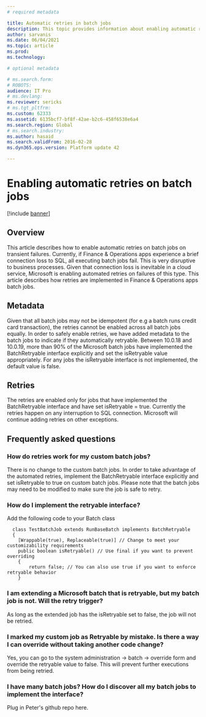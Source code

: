 ```yaml
---
# required metadata

title: Automatic retries in batch jobs
description: This topic provides information about enabling automatic retries on batch jobs
author: sarvanis
ms.date: 06/04/2021
ms.topic: article
ms.prod: 
ms.technology: 

# optional metadata

# ms.search.form: 
# ROBOTS: 
audience: IT Pro
# ms.devlang: 
ms.reviewer: sericks
# ms.tgt_pltfrm: 
ms.custom: 62333
ms.assetid: 6135bcf7-bf8f-42ae-b2c6-458f6538e6a4
ms.search.region: Global
# ms.search.industry: 
ms.author: hasaid
ms.search.validFrom: 2016-02-28
ms.dyn365.ops.version: Platform update 42

---
```


# Enabling automatic retries on batch jobs

[!include [banner](../includes/banner.md)]

## Overview
This article describes how to enable automatic retries on batch jobs on transient failures. Currently, if Finance & Operations apps experience a brief connection loss to SQL, all executing batch jobs fail. This is very disruptive to business processes. Given that connection loss is inevitable in a cloud service, Microsoft is enabling automated retries on failures of this type. This article describes how retries are implemented in Finance & Operations apps batch jobs.

## Metadata
Given that all batch jobs may not be idempotent (for e.g a batch runs credit card transaction), the retries cannot be enabled across all batch jobs equally. In order to safely enable retries, we have added metadata to the batch jobs to indicate if they automatically retryable. Between 10.0.18 and 10.0.19, more than 90% of the Microsoft batch jobs have implemented the BatchRetryable interface explicitly and set the isRetryable value appropriately. For any jobs the isRetryable interface is not implemented, the default value is false.

## Retries
The retries are enabled only for jobs that have implemented the BatchRetryable interface and have set isRetryable = true. Currently the retries happen on any interruption to SQL connection. Microsoft will continue adding retries on other exceptions.

## Frequently asked questions

### How do retries work for my custom batch jobs?
There is no change to the custom batch jobs. In order to take advantage of the automated retries, implement the BatchRetryable interface explicitly and set isRetryable to true on custom batch jobs. Please note that the batch jobs may need to be modified to make sure the job is safe to retry.

### How do I implement the retryable interface?
Add the following code to your Batch class
```
  class TestBatchJob extends RunBaseBatch implements BatchRetryable
  {
    [Wrappable(true), Replaceable(true)] // Change to meet your customizability requirements
    public boolean isRetryable() // Use final if you want to prevent overriding
    {
        return false; // You can also use true if you want to enforce retryable behavior
    }
 ```
 
 ### I am extending a Microsoft batch that is retryable, but my batch job is not. Will the retry trigger?
 As long as the extended job has the isRetryable set to false, the job will not be retried.
 
 ### I marked my custom job as Retryable by mistake. Is there a way I can override without taking another code change?
 Yes, you can go to the system administration -> batch -> override form and override the retryable value to false. This will prevent further executions from being retried.
 
 ### I have many batch jobs? How do I discover all my batch jobs to implement the interface?
 Plug in Peter's github repo here.
